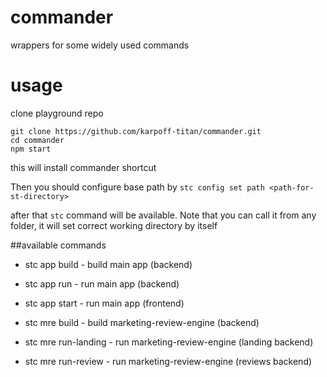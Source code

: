 # commander
wrappers for some widely used commands

# usage
clone playground repo
```
git clone https://github.com/karpoff-titan/commander.git
cd commander
npm start
```
this will install commander shortcut

Then you should configure base path by
```stc config set path <path-for-st-directory>```

after that `stc` command will be available. Note that you can call it from any folder, it will set correct working directory by itself


##available commands

* stc app build - build main app (backend)
* stc app run - run main app (backend)
* stc app start - run main app (frontend)

* stc mre build - build marketing-review-engine  (backend)
* stc mre run-landing  - run marketing-review-engine  (landing backend)
* stc mre run-review  - run marketing-review-engine  (reviews backend)